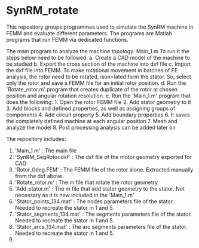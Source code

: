 # SynRM_rotate
This repository groups programmes used to simulate the SynRM machine in FEMM and evaluate different parameters. The programs are Matlab programs that run FEMM via dedicated functions.

The main program to analyze the machine topology: Main_1.m
	To run it the steps below need to be followed:
	a. Create a CAD model of the machine to be studied
	b. Export the cross section of the machine into dxf file
	c. Import the dxf file into FEMM. To make rotational movement in batches of FE analysis, the rotor need to be rotated, ison=lated form the stator. 
	So, select only the rotor and save a FEMM file for an initial rotor position.
	d. Run the 'Rotate_rotor.m' program that creates duplicate of the rotor at chosen position and angular rotation resolution.
	e. Run the 'Main_1.m' program that does the following:
		1. Open the rotor FEMM file
		2. Add stator geometry to it
		3. Add blocks and defined properties, as well as assigning groups of components
		4. Add circuit property
		5. Add boundary properties
		6. It saves the completely defined machine at each angular position
		7. Mesh and analyze the model
		8. Post processing analysis can be added later on

The repository includes:
1. 'Main_1.m' 			: The main file
2. 'SynRM_SegRotor.dxf' 	: The dxf file of the motor geometry exported for CAD 
3. 'Rotor_0deg.FEM'		: The FEMM file of the rotor alone. Extracted manually from the dxf above.
4. 'Rotate_rotor.m' 		: The m file that rotate the rotor geometry
5. 'Add_stator.m'  		: The m file that add stator geometry to the stator. Not necessary as it is now included in the 'Main_1.m'
6. 'Stator_points_134.mat'	: The nodes parameters file of the stator. Needed to recreate the stator in 1 and 5. 
7. 'Stator_segments_134.mat'	: The segments parameters file of the stator. Needed to recreate the stator in 1 and 5.
8. 'Stator_arcs_134.mat'	: The arc segments parameters file of the stator. Needed to recreate the stator in 1 and 5.
9.  
